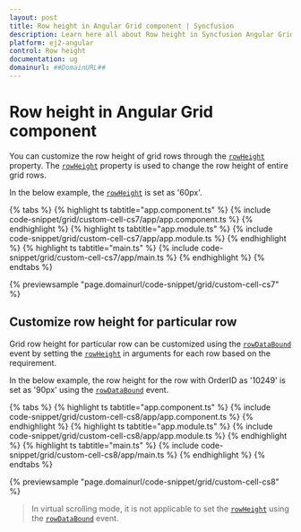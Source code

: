 ```yaml
---
layout: post
title: Row height in Angular Grid component | Syncfusion
description: Learn here all about Row height in Syncfusion Angular Grid component of Syncfusion Essential JS 2 and more.
platform: ej2-angular
control: Row height 
documentation: ug
domainurl: ##DomainURL##
---
```


# Row height in Angular Grid component

You can customize the row height of grid rows through the [`rowHeight`](https://ej2.syncfusion.com/angular/documentation/api/grid/#rowheight) property. The [`rowHeight`](https://ej2.syncfusion.com/angular/documentation/api/grid/#rowheight) property is used to change the row height of entire grid rows.

In the below example, the [`rowHeight`](https://ej2.syncfusion.com/angular/documentation/api/grid/#rowheight) is set as '60px'.

{% tabs %}
{% highlight ts tabtitle="app.component.ts" %}
{% include code-snippet/grid/custom-cell-cs7/app/app.component.ts %}
{% endhighlight %}
{% highlight ts tabtitle="app.module.ts" %}
{% include code-snippet/grid/custom-cell-cs7/app/app.module.ts %}
{% endhighlight %}
{% highlight ts tabtitle="main.ts" %}
{% include code-snippet/grid/custom-cell-cs7/app/main.ts %}
{% endhighlight %}
{% endtabs %}
  
{% previewsample "page.domainurl/code-snippet/grid/custom-cell-cs7" %}

## Customize row height for particular row

Grid row height for particular row can be customized using the [`rowDataBound`](https://ej2.syncfusion.com/angular/documentation/api/grid/#rowdatabound) event by setting the [`rowHeight`](https://ej2.syncfusion.com/angular/documentation/api/grid/#rowheight) in arguments for each row based on the requirement.

In the below example, the row height for the row with OrderID as '10249' is set as '90px' using the [`rowDataBound`](https://ej2.syncfusion.com/angular/documentation/api/grid/#rowdatabound) event.

{% tabs %}
{% highlight ts tabtitle="app.component.ts" %}
{% include code-snippet/grid/custom-cell-cs8/app/app.component.ts %}
{% endhighlight %}
{% highlight ts tabtitle="app.module.ts" %}
{% include code-snippet/grid/custom-cell-cs8/app/app.module.ts %}
{% endhighlight %}
{% highlight ts tabtitle="main.ts" %}
{% include code-snippet/grid/custom-cell-cs8/app/main.ts %}
{% endhighlight %}
{% endtabs %}
  
{% previewsample "page.domainurl/code-snippet/grid/custom-cell-cs8" %}

> In virtual scrolling mode, it is not applicable to set the [`rowHeight`](https://ej2.syncfusion.com/angular/documentation/api/grid/#rowheight) using the [`rowDataBound`](https://ej2.syncfusion.com/angular/documentation/api/grid/#rowdatabound) event.